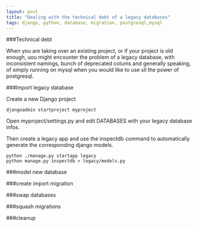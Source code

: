 ```yaml
---
layout: post
title: "Dealing with the technical debt of a legacy databases"
tags: django, python, database, migration, postgresql,mysql
---
```


###Technical debt

When you are taking over an existing project, or if your project is old enough, uou might encounter the problem of a legacy database, with inconsistent namings, bunch of deprecated colums and generally speaking, of simply running on mysql when you would like to use sll the power of postgresql. 

###Import legacy database

Create a new Django project

    djangoadmin startproject myproject

Open myproject/settings.py and edit DATABASES with your legacy database infos.

Then create a legacy app and use the inspectdb command to automatically generate the corresponding django models. 

    python ./manage.py startapp legacy
    python manage.py inspectdb > legacy/models.py

###model new database

###create import migration

###swap databases

###squash migrations

###cleanup